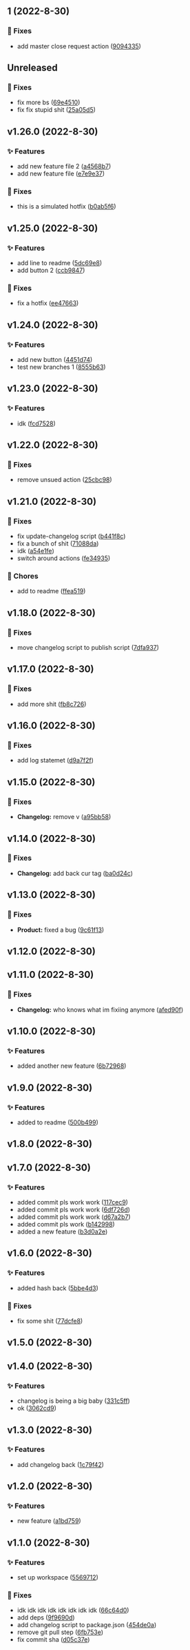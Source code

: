 
## 1 (2022-8-30)

### 🐛 Fixes

- add master close request action ([9094335](https://github.com/BrandSourceDigital/alta/commit/909433521d12d2101e3334fc4fc849ffc2c1167e))


## Unreleased 

### 🐛 Fixes

- fix more bs ([69e4510](https://github.com/BrandSourceDigital/alta/commit/69e4510d9562f0b1ca77a40686d3b40b09345dad))
- fix fix stupid shit ([25a05d5](https://github.com/BrandSourceDigital/alta/commit/25a05d54f0ab730e5e5ea628c928d317ec20d299))


## v1.26.0 (2022-8-30)

### ✨ Features

- add new feature file 2 ([a4568b7](https://github.com/BrandSourceDigital/alta/commit/a4568b7b2cf50f1f4e281a7b222e8239ad7624b6))
- add new feature file ([e7e9e37](https://github.com/BrandSourceDigital/alta/commit/e7e9e37d471e9feaa1b4ebed3e63b654873a48b7))

### 🐛 Fixes

- this is a simulated hotfix ([b0ab5f6](https://github.com/BrandSourceDigital/alta/commit/b0ab5f6e70fda551a667e76a7c5086e9089869a3))


## v1.25.0 (2022-8-30)

### ✨ Features

- add line to readme ([5dc69e8](https://github.com/BrandSourceDigital/alta/commit/5dc69e858a56e532f2de8e3a7f43873d816469f7))
- add button 2 ([ccb9847](https://github.com/BrandSourceDigital/alta/commit/ccb9847962df4589676bc081f44f38912fe65283))

### 🐛 Fixes

- fix a hotfix ([ee47663](https://github.com/BrandSourceDigital/alta/commit/ee47663ac14375bf48294ec2911c158b658f1986))


## v1.24.0 (2022-8-30)

### ✨ Features

- add new button ([4451d74](https://github.com/BrandSourceDigital/alta/commit/4451d7462e88a98b72104377ef1a44c66fe1a6bf))
- test new branches 1 ([8555b63](https://github.com/BrandSourceDigital/alta/commit/8555b63df2c7a89eefc226c4805296121b6e4855))


## v1.23.0 (2022-8-30)

### ✨ Features

- idk ([fcd7528](https://github.com/BrandSourceDigital/alta/commit/fcd752805c88f8a2e5a4dc7dccbb7eab3ea91849))


## v1.22.0 (2022-8-30)

### 🐛 Fixes

- remove unsued action ([25cbc98](https://github.com/BrandSourceDigital/alta/commit/25cbc98a225997624964e8f1aa151f0f1e89df1a))


## v1.21.0 (2022-8-30)

### 🐛 Fixes

- fix update-changelog script ([b441f8c](https://github.com/BrandSourceDigital/alta/commit/b441f8c2d5528cecba0eea261af0e85b0bf24afb))
- fix a bunch of shit ([71088da](https://github.com/BrandSourceDigital/alta/commit/71088da5232f30a3cc2a671b4bbe85fb6d044bd6))
- idk ([a54e1fe](https://github.com/BrandSourceDigital/alta/commit/a54e1feca8e8db2e6ea0987142e83d928d7f8dd3))
- switch around actions ([fe34935](https://github.com/BrandSourceDigital/alta/commit/fe34935c09c8b83d58c7a820a1e55504ef7f01be))

### 🔧 Chores

- add to readme ([ffea519](https://github.com/BrandSourceDigital/alta/commit/ffea519311a6fa4f478e916345961b91d5f13701))


## v1.18.0 (2022-8-30)

### 🐛 Fixes

- move changelog script to publish script ([7dfa937](https://github.com/BrandSourceDigital/alta/commit/7dfa937b9deb26b27e20d985e8e330d2b5f3aa99))


## v1.17.0 (2022-8-30)

### 🐛 Fixes

- add more shit ([fb8c726](https://github.com/BrandSourceDigital/alta/commit/fb8c7261f371f754b9967eef407db06c96899202))


## v1.16.0 (2022-8-30)

### 🐛 Fixes

- add log statemet ([d9a7f2f](https://github.com/BrandSourceDigital/alta/commit/d9a7f2f3e153e5741e409b9421531ea49d33ef15))


## v1.15.0 (2022-8-30)

### 🐛 Fixes

- **Changelog:** remove v ([a95bb58](https://github.com/BrandSourceDigital/alta/commit/a95bb5818429e93eaa595a696376e6a8047c9402))


## v1.14.0 (2022-8-30)

### 🐛 Fixes

- **Changelog:** add back cur tag ([ba0d24c](https://github.com/BrandSourceDigital/alta/commit/ba0d24c3caff697a7e359ee912fbbdc92a09e7d0))


## v1.13.0 (2022-8-30)

### 🐛 Fixes

- **Product:** fixed a bug ([9c61f13](https://github.com/BrandSourceDigital/alta/commit/9c61f134c6059e35b07f368c3e77c3eed0156482))


## v1.12.0 (2022-8-30)


## v1.11.0 (2022-8-30)

### 🐛 Fixes

- **Changelog:** who knows what im fixiing anymore ([afed90f](https://github.com/BrandSourceDigital/alta/commit/afed90fc3a944b26edea9ad51b05044d8e0deec9))


## v1.10.0 (2022-8-30)

### ✨ Features

- added another new feature ([6b72968](https://github.com/BrandSourceDigital/alta/commit/6b72968fe82b70c110437d75f7539e8d9a4a8598))


## v1.9.0 (2022-8-30)

### ✨ Features

- added to readme ([500b499](https://github.com/BrandSourceDigital/alta/commit/500b4998cf9699aad984bcb05025f200bf2bf273))


## v1.8.0 (2022-8-30)


## v1.7.0 (2022-8-30)

### ✨ Features

- added commit pls work work ([117cec9](https://github.com/BrandSourceDigital/alta/commit/117cec99072b92a81b6cb04003a04f04dab3eeea))
- added commit pls work work ([6df726d](https://github.com/BrandSourceDigital/alta/commit/6df726d32f5404b07bba66faa453c18e8eab7429))
- added commit pls work work ([d67a2b7](https://github.com/BrandSourceDigital/alta/commit/d67a2b74d9bb5f9443d7ada3c067f69a020d6210))
- added commit pls work ([b142998](https://github.com/BrandSourceDigital/alta/commit/b142998009ad6b7cde0f82b082f1781dcb63ffc9))
- added a new feature ([b3d0a2e](https://github.com/BrandSourceDigital/alta/commit/b3d0a2e8833102003986a21285818aa6df44cfcb))


## v1.6.0 (2022-8-30)

### ✨ Features

- added hash back ([5bbe4d3](https://github.com/BrandSourceDigital/alta/commit/5bbe4d38fcb28e6d1b69c80a187e56374fc3fcf5))

### 🐛 Fixes

- fix some shit ([77dcfe8](https://github.com/BrandSourceDigital/alta/commit/77dcfe888509b2b3bd731f30f80e8d942d1dd665))


## v1.5.0 (2022-8-30)


## v1.4.0 (2022-8-30)

### ✨ Features

- changelog is being a big baby ([331c5ff](https://github.com/BrandSourceDigital/alta/commit/331c5ff2166e6566e54464ece7644cf18db19fe1))
- ok ([3062cd9](https://github.com/BrandSourceDigital/alta/commit/3062cd949fa5dc5919d365d2517ab217a9185f9e))


## v1.3.0 (2022-8-30)

### ✨ Features

- add changelog back ([1c79f42](https://github.com/BrandSourceDigital/alta/commit/1c79f420b54c2ab035baac885801f44fd20275bd))


## v1.2.0 (2022-8-30)

### ✨ Features

- new feature ([a1bd759](https://github.com/BrandSourceDigital/alta/commit/a1bd759acb3bb5c093c70f1006b496087df2b51f))


## v1.1.0 (2022-8-30)

### ✨ Features

- set up workspace ([5569712](https://github.com/BrandSourceDigital/alta/commit/556971220142bbb19a0be37f2c3708928e39a26d))

### 🐛 Fixes

- idk idk idk idk idk idk idk idk ([66c64d0](https://github.com/BrandSourceDigital/alta/commit/66c64d09cee47f95c9705127992ef16003fb50a8))
- add deps ([9f9690d](https://github.com/BrandSourceDigital/alta/commit/9f9690d82a3d1188ad1c603ea5c7e03e91e9c813))
- add changelog script to package.json ([454de0a](https://github.com/BrandSourceDigital/alta/commit/454de0a2a163265a5841ac449e35c7a7b33e56db))
- remove git pull step ([6fb753e](https://github.com/BrandSourceDigital/alta/commit/6fb753ecd0ede39222e8e18921011afa40ae9dc2))
- fix commit sha ([d05c37e](https://github.com/BrandSourceDigital/alta/commit/d05c37ea2d5656d8f6c9b82116caeb65590bd6b9))
